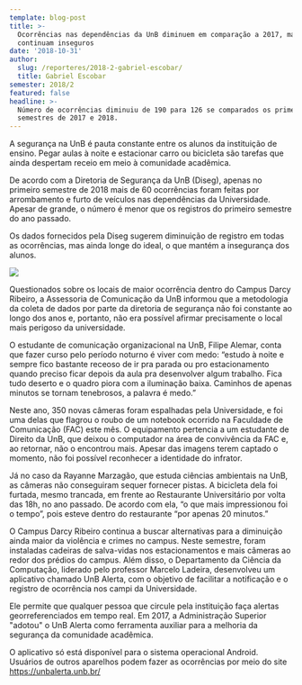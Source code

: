 ```yaml
---
template: blog-post
title: >-
  Ocorrências nas dependências da UnB diminuem em comparação a 2017, mas alunos
  continuam inseguros
date: '2018-10-31'
author:
  slug: /reporteres/2018-2-gabriel-escobar/
  title: Gabriel Escobar
semester: 2018/2
featured: false
headline: >-
  Número de ocorrências diminuiu de 190 para 126 se comparados os primeiros
  semestres de 2017 e 2018.
---
```

A segurança na UnB é pauta constante entre os alunos da instituição de ensino. Pegar aulas à noite e estacionar carro ou bicicleta são tarefas que ainda despertam receio em meio à comunidade acadêmica.



De acordo com a Diretoria de Segurança da UnB (Diseg), apenas no primeiro semestre de 2018 mais de 60 ocorrências foram feitas por arrombamento e furto de veículos nas dependências da Universidade. Apesar de grande, o número é menor que os registros do primeiro semestre do ano passado.



Os dados fornecidos pela Diseg sugerem diminuição de registro em todas as ocorrências, mas ainda longe do ideal, o que mantém a insegurança dos alunos.





![](/uploads/campus.jpg)







Questionados sobre os locais de maior ocorrência dentro do Campus Darcy Ribeiro, a Assessoria de Comunicação da UnB informou que a metodologia da coleta de dados por parte da diretoria de segurança não foi constante ao longo dos anos e, portanto, não era possível afirmar precisamente o local mais perigoso da universidade.



O estudante de comunicação organizacional na UnB, Filipe Alemar, conta que fazer curso pelo período noturno é viver com medo: “estudo à noite e sempre fico bastante receoso de ir pra parada ou pro estacionamento quando preciso ficar depois da aula pra desenvolver algum trabalho. Fica tudo deserto e o quadro piora com a iluminação baixa. Caminhos de apenas minutos se tornam tenebrosos, a palavra é medo.”



Neste ano, 350 novas câmeras foram espalhadas pela Universidade, e foi uma delas que flagrou o roubo de um notebook ocorrido na Faculdade de Comunicação (FAC) este mês. O equipamento pertencia a um estudante de Direito da UnB, que deixou o computador na área de convivência da FAC e, ao retornar, não o encontrou mais. Apesar das imagens terem captado o momento, não foi possível reconhecer a identidade do infrator.



Já no caso da Rayanne Marzagão, que estuda ciências ambientais na UnB, as câmeras não conseguiram sequer fornecer pistas. A bicicleta dela foi furtada, mesmo trancada, em frente ao Restaurante Universitário por volta das 18h, no ano passado. De acordo com ela, “o que mais impressionou foi o tempo”, pois esteve dentro do restaurante “por apenas 20 minutos.”



O Campus Darcy Ribeiro continua a buscar alternativas para a diminuição ainda maior da violência e crimes no campus. Neste semestre, foram instaladas cadeiras de salva-vidas nos estacionamentos e mais câmeras ao redor dos prédios do campus. Além disso, o Departamento da Ciência da Computação, liderado pelo professor Marcelo Ladeira, desenvolveu um aplicativo chamado UnB Alerta, com o objetivo de facilitar a notificação e o registro de ocorrência nos campi da Universidade. 



Ele permite que qualquer pessoa que circule pela instituição faça alertas georreferenciados em tempo real. Em 2017, a Administração Superior "adotou" o UnB Alerta como ferramenta auxiliar para a melhoria da segurança da comunidade acadêmica. 



O aplicativo só está disponível para o sistema operacional Android. Usuários de outros aparelhos podem fazer as ocorrências por meio do site https://unbalerta.unb.br/
